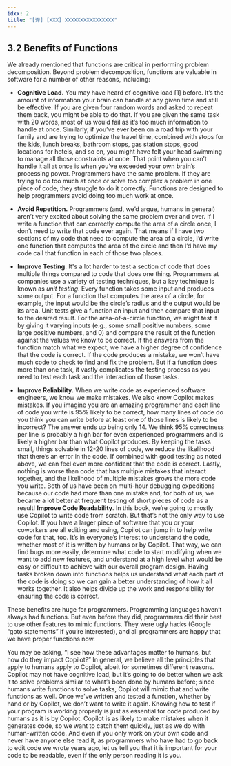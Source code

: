 ```yaml
---
idxx: 2
title: "[译] [XXX] XXXXXXXXXXXXXXXX"
---
```



## 3.2 Benefits of Functions

We already mentioned that functions are critical in performing problem decomposition. Beyond problem decomposition, functions are valuable in software for a number of other reasons, including:

* **Cognitive Load.** You may have heard of cognitive load \[1\] before. It’s the amount of information your brain can handle at any given time and still be effective. If you are given four random words and asked to repeat them back, you might be able to do that. If you are given the same task with 20 words, most of us would fail as it’s too much information to handle at once. Similarly, if you’ve ever been on a road trip with your family and are trying to optimize the travel time, combined with stops for the kids, lunch breaks, bathroom stops, gas station stops, good locations for hotels, and so on, you might have felt your head swimming to manage all those constraints at once. That point when you can’t handle it all at once is when you’ve exceeded your own brain’s processing power. Programmers have the same problem. If they are trying to do too much at once or solve too complex a problem in one piece of code, they struggle to do it correctly. Functions are designed to help programmers avoid doing too much work at once.

* **Avoid Repetition.** Programmers (and, we’d argue, humans in general) aren’t very excited about solving the same problem over and over. If I write a function that can correctly compute the area of a circle once, I don’t need to write that code ever again. That means if I have two sections of my code that need to compute the area of a circle, I’d write one function that computes the area of the circle and then I’d have my code call that function in each of those two places.

* **Improve Testing.** It's a lot harder to test a section of code that does multiple things compared to code that does one thing. Programmers at companies use a variety of testing techniques, but a key technique is known as _unit testing_. Every function takes some input and produces some output. For a function that computes the area of a circle, for example, the input would be the circle’s radius and the output would be its area. Unit tests give a function an input and then compare that input to the desired result. For the area-of-a-circle function, we might test it by giving it varying inputs (e.g., some small positive numbers, some large positive numbers, and 0) and compare the result of the function against the values we know to be correct. If the answers from the function match what we expect, we have a higher degree of confidence that the code is correct. If the code produces a mistake, we won’t have much code to check to find and fix the problem. But if a function does more than one task, it vastly complicates the testing process as you need to test each task and the interaction of those tasks.

* **Improve Reliability.** When we write code as experienced software engineers, we know we make mistakes. We also know Copilot makes mistakes. If you imagine you are an amazing programmer and each line of code you write is 95% likely to be correct, how many lines of code do you think you can write before at least one of those lines is likely to be incorrect? The answer ends up being only 14. We think 95% correctness per line is probably a high bar for even experienced programmers and is likely a higher bar than what Copilot produces. By keeping the tasks small, things solvable in 12-20 lines of code, we reduce the likelihood that there’s an error in the code. If combined with good testing as noted above, we can feel even more confident that the code is correct. Lastly, nothing is worse than code that has multiple mistakes that interact together, and the likelihood of multiple mistakes grows the more code you write. Both of us have been on multi-hour debugging expeditions because our code had more than one mistake and, for both of us, we became a lot better at frequent testing of short pieces of code as a result! **Improve Code Readability**. In this book, we’re going to mostly use Copilot to write code from scratch. But that’s not the only way to use Copilot. If you have a larger piece of software that you or your coworkers are all editing and using, Copilot can jump in to help write code for that, too. It’s in everyone’s interest to understand the code, whether most of it is written by humans or by Copilot. That way, we can find bugs more easily, determine what code to start modifying when we want to add new features, and understand at a high level what would be easy or difficult to achieve with our overall program design. Having tasks broken down into functions helps us understand what each part of the code is doing so we can gain a better understanding of how it all works together. It also helps divide up the work and responsibility for ensuring the code is correct.

These benefits are huge for programmers. Programming languages haven’t always had functions. But even before they did, programmers did their best to use other features to mimic functions. They were ugly hacks (Google “goto statements” if you’re interested), and all programmers are happy that we have proper functions now.

You may be asking, “I see how these advantages matter to humans, but how do they impact Copilot?” In general, we believe all the principles that apply to humans apply to Copilot, albeit for sometimes different reasons. Copilot may not have cognitive load, but it’s going to do better when we ask it to solve problems similar to what’s been done by humans before; since humans write functions to solve tasks, Copilot will mimic that and write functions as well. Once we’ve written and tested a function, whether by hand or by Copilot, we don’t want to write it again. Knowing how to test if your program is working properly is just as essential for code produced by humans as it is by Copilot. Copilot is as likely to make mistakes when it generates code, so we want to catch them quickly, just as we do with human-written code. And even if you only work on your own code and never have anyone else read it, as programmers who have had to go back to edit code we wrote years ago, let us tell you that it is important for your code to be readable, even if the only person reading it is you.
